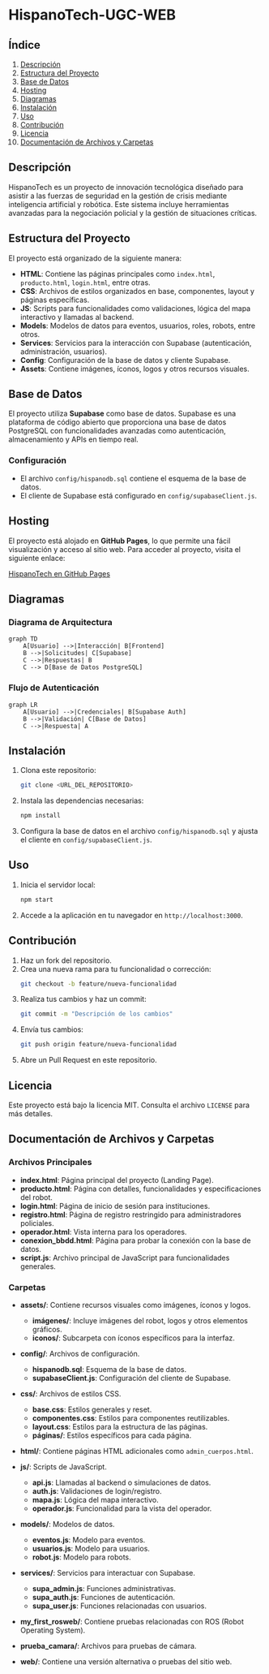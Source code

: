 # HispanoTech-UGC-WEB

## Índice

1. [Descripción](#descripción)
2. [Estructura del Proyecto](#estructura-del-proyecto)
3. [Base de Datos](#base-de-datos)
4. [Hosting](#hosting)
5. [Diagramas](#diagramas)
6. [Instalación](#instalación)
7. [Uso](#uso)
8. [Contribución](#contribución)
9. [Licencia](#licencia)
10. [Documentación de Archivos y Carpetas](#documentación-de-archivos-y-carpetas)

## Descripción

HispanoTech es un proyecto de innovación tecnológica diseñado para asistir a las fuerzas de seguridad en la gestión de crisis mediante inteligencia artificial y robótica. Este sistema incluye herramientas avanzadas para la negociación policial y la gestión de situaciones críticas.

## Estructura del Proyecto

El proyecto está organizado de la siguiente manera:

- **HTML**: Contiene las páginas principales como `index.html`, `producto.html`, `login.html`, entre otras.
- **CSS**: Archivos de estilos organizados en base, componentes, layout y páginas específicas.
- **JS**: Scripts para funcionalidades como validaciones, lógica del mapa interactivo y llamadas al backend.
- **Models**: Modelos de datos para eventos, usuarios, roles, robots, entre otros.
- **Services**: Servicios para la interacción con Supabase (autenticación, administración, usuarios).
- **Config**: Configuración de la base de datos y cliente Supabase.
- **Assets**: Contiene imágenes, íconos, logos y otros recursos visuales.

## Base de Datos

El proyecto utiliza **Supabase** como base de datos. Supabase es una plataforma de código abierto que proporciona una base de datos PostgreSQL con funcionalidades avanzadas como autenticación, almacenamiento y APIs en tiempo real.

### Configuración

- El archivo `config/hispanodb.sql` contiene el esquema de la base de datos.
- El cliente de Supabase está configurado en `config/supabaseClient.js`.

## Hosting

El proyecto está alojado en **GitHub Pages**, lo que permite una fácil visualización y acceso al sitio web. Para acceder al proyecto, visita el siguiente enlace:

[HispanoTech en GitHub Pages](https://hispanotech-ugc.github.io/HispanoTech-UGC-WEB/)

## Diagramas

### Diagrama de Arquitectura

```mermaid
graph TD
    A[Usuario] -->|Interacción| B[Frontend]
    B -->|Solicitudes| C[Supabase]
    C -->|Respuestas| B
    C --> D[Base de Datos PostgreSQL]
```

### Flujo de Autenticación

```mermaid
graph LR
    A[Usuario] -->|Credenciales| B[Supabase Auth]
    B -->|Validación| C[Base de Datos]
    C -->|Respuesta| A
```

## Instalación

1. Clona este repositorio:
   ```bash
   git clone <URL_DEL_REPOSITORIO>
   ```
2. Instala las dependencias necesarias:
   ```bash
   npm install
   ```
3. Configura la base de datos en el archivo `config/hispanodb.sql` y ajusta el cliente en `config/supabaseClient.js`.

## Uso

1. Inicia el servidor local:
   ```bash
   npm start
   ```
2. Accede a la aplicación en tu navegador en `http://localhost:3000`.

## Contribución

1. Haz un fork del repositorio.
2. Crea una nueva rama para tu funcionalidad o corrección:
   ```bash
   git checkout -b feature/nueva-funcionalidad
   ```
3. Realiza tus cambios y haz un commit:
   ```bash
   git commit -m "Descripción de los cambios"
   ```
4. Envía tus cambios:
   ```bash
   git push origin feature/nueva-funcionalidad
   ```
5. Abre un Pull Request en este repositorio.

## Licencia

Este proyecto está bajo la licencia MIT. Consulta el archivo `LICENSE` para más detalles.

## Documentación de Archivos y Carpetas

### Archivos Principales

- **index.html**: Página principal del proyecto (Landing Page).
- **producto.html**: Página con detalles, funcionalidades y especificaciones del robot.
- **login.html**: Página de inicio de sesión para instituciones.
- **registro.html**: Página de registro restringido para administradores policiales.
- **operador.html**: Vista interna para los operadores.
- **conexion_bbdd.html**: Página para probar la conexión con la base de datos.
- **script.js**: Archivo principal de JavaScript para funcionalidades generales.

### Carpetas

- **assets/**: Contiene recursos visuales como imágenes, íconos y logos.
  - **imágenes/**: Incluye imágenes del robot, logos y otros elementos gráficos.
  - **iconos/**: Subcarpeta con íconos específicos para la interfaz.

- **config/**: Archivos de configuración.
  - **hispanodb.sql**: Esquema de la base de datos.
  - **supabaseClient.js**: Configuración del cliente de Supabase.

- **css/**: Archivos de estilos CSS.
  - **base.css**: Estilos generales y reset.
  - **componentes.css**: Estilos para componentes reutilizables.
  - **layout.css**: Estilos para la estructura de las páginas.
  - **páginas/**: Estilos específicos para cada página.

- **html/**: Contiene páginas HTML adicionales como `admin_cuerpos.html`.

- **js/**: Scripts de JavaScript.
  - **api.js**: Llamadas al backend o simulaciones de datos.
  - **auth.js**: Validaciones de login/registro.
  - **mapa.js**: Lógica del mapa interactivo.
  - **operador.js**: Funcionalidad para la vista del operador.

- **models/**: Modelos de datos.
  - **eventos.js**: Modelo para eventos.
  - **usuarios.js**: Modelo para usuarios.
  - **robot.js**: Modelo para robots.

- **services/**: Servicios para interactuar con Supabase.
  - **supa_admin.js**: Funciones administrativas.
  - **supa_auth.js**: Funciones de autenticación.
  - **supa_user.js**: Funciones relacionadas con usuarios.

- **my_first_rosweb/**: Contiene pruebas relacionadas con ROS (Robot Operating System).

- **prueba_camara/**: Archivos para pruebas de cámara.

- **web/**: Contiene una versión alternativa o pruebas del sitio web.
